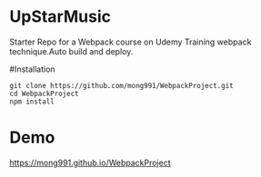 # UpStarMusic
Starter Repo for a Webpack course on Udemy
Training webpack technique.Auto build and deploy.

#Installation
```
git clone https://github.com/mong991/WebpackProject.git
cd WebpackProject
npm install
```

# Demo
https://mong991.github.io/WebpackProject
